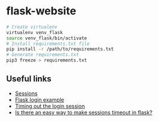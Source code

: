 # flask-website

```bash
# Create virtualenv
virtualenv venv_flask
source venv_flask/bin/activate
# Install requirements.txt file
pip install -r /path/to/requirements.txt
# Generate requirements.txt
pip3 freeze > requirements.txt
```

## Useful links

- [Sessions](https://flask.palletsprojects.com/en/2.0.x/quickstart/#sessions)
- [Flask login example](https://github.com/shihanng/flask-login-example)
- [Timing out the login session](https://riptutorial.com/flask/example/30387/timing--out-the-login-session)
- [Is there an easy way to make sessions timeout in flask?](https://stackoverflow.com/questions/11783025/is-there-an-easy-way-to-make-sessions-timeout-in-flask)